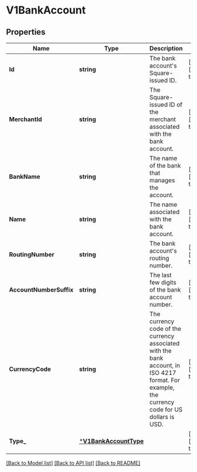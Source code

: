 # V1BankAccount

## Properties
Name | Type | Description | Notes
------------ | ------------- | ------------- | -------------
**Id** | **string** | The bank account&#x27;s Square-issued ID. | [optional] [default to null]
**MerchantId** | **string** | The Square-issued ID of the merchant associated with the bank account. | [optional] [default to null]
**BankName** | **string** | The name of the bank that manages the account. | [optional] [default to null]
**Name** | **string** | The name associated with the bank account. | [optional] [default to null]
**RoutingNumber** | **string** | The bank account&#x27;s routing number. | [optional] [default to null]
**AccountNumberSuffix** | **string** | The last few digits of the bank account number. | [optional] [default to null]
**CurrencyCode** | **string** | The currency code of the currency associated with the bank account, in ISO 4217 format. For example, the currency code for US dollars is USD. | [optional] [default to null]
**Type_** | [***V1BankAccountType**](V1BankAccountType.md) |  | [optional] [default to null]

[[Back to Model list]](../README.md#documentation-for-models) [[Back to API list]](../README.md#documentation-for-api-endpoints) [[Back to README]](../README.md)

